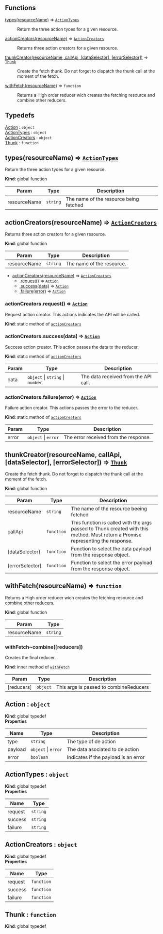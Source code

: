 ## Functions

<dl>
<dt><a href="#types">types(resourceName)</a> ⇒ <code><a href="#ActionTypes">ActionTypes</a></code></dt>
<dd><p>Return the three action tyoes for a given resource.</p>
</dd>
<dt><a href="#actionCreators">actionCreators(resourceName)</a> ⇒ <code><a href="#ActionCreators">ActionCreators</a></code></dt>
<dd><p>Returns three action creators for a given resource.</p>
</dd>
<dt><a href="#thunkCreator">thunkCreator(resourceName, callApi, [dataSelector], [errorSelector])</a> ⇒ <code><a href="#Thunk">Thunk</a></code></dt>
<dd><p>Create the fetch thunk. Do not forget to dispatch the thunk call at the moment of the fetch.</p>
</dd>
<dt><a href="#withFetch">withFetch(resourceName)</a> ⇒ <code>function</code></dt>
<dd><p>Returns a High order reducer wich creates the fetching resource and combine other reducers.</p>
</dd>
</dl>

## Typedefs

<dl>
<dt><a href="#Action">Action</a> : <code>object</code></dt>
<dd></dd>
<dt><a href="#ActionTypes">ActionTypes</a> : <code>object</code></dt>
<dd></dd>
<dt><a href="#ActionCreators">ActionCreators</a> : <code>object</code></dt>
<dd></dd>
<dt><a href="#Thunk">Thunk</a> : <code>function</code></dt>
<dd></dd>
</dl>

<a name="types"></a>

## types(resourceName) ⇒ [<code>ActionTypes</code>](#ActionTypes)
Return the three action tyoes for a given resource.

**Kind**: global function  

| Param | Type | Description |
| --- | --- | --- |
| resourceName | <code>string</code> | The name of the resource being fetched |

<a name="actionCreators"></a>

## actionCreators(resourceName) ⇒ [<code>ActionCreators</code>](#ActionCreators)
Returns three action creators for a given resource.

**Kind**: global function  

| Param | Type | Description |
| --- | --- | --- |
| resourceName | <code>string</code> | The name of the resource. |


* [actionCreators(resourceName)](#actionCreators) ⇒ [<code>ActionCreators</code>](#ActionCreators)
    * [.request()](#actionCreators.request) ⇒ [<code>Action</code>](#Action)
    * [.success(data)](#actionCreators.success) ⇒ [<code>Action</code>](#Action)
    * [.failure(error)](#actionCreators.failure) ⇒ [<code>Action</code>](#Action)

<a name="actionCreators.request"></a>

### actionCreators.request() ⇒ [<code>Action</code>](#Action)
Request action creator. This actions indicates the API will be called.

**Kind**: static method of [<code>actionCreators</code>](#actionCreators)  
<a name="actionCreators.success"></a>

### actionCreators.success(data) ⇒ [<code>Action</code>](#Action)
Success action creator. This action passes the data to the reducer.

**Kind**: static method of [<code>actionCreators</code>](#actionCreators)  

| Param | Type | Description |
| --- | --- | --- |
| data | <code>object</code> \| <code>string</code> \| <code>number</code> | The data received from the API call. |

<a name="actionCreators.failure"></a>

### actionCreators.failure(error) ⇒ [<code>Action</code>](#Action)
Failure action creator. This actions passes the error to the reducer.

**Kind**: static method of [<code>actionCreators</code>](#actionCreators)  

| Param | Type | Description |
| --- | --- | --- |
| error | <code>object</code> \| <code>error</code> | The error received from the response. |

<a name="thunkCreator"></a>

## thunkCreator(resourceName, callApi, [dataSelector], [errorSelector]) ⇒ [<code>Thunk</code>](#Thunk)
Create the fetch thunk. Do not forget to dispatch the thunk call at the moment of the fetch.

**Kind**: global function  

| Param | Type | Description |
| --- | --- | --- |
| resourceName | <code>string</code> | The name of the resource beeing fetched |
| callApi | <code>function</code> | This function is called with the args passed to Thunk created with this method. Must return a Promise representing the response. |
| [dataSelector] | <code>function</code> | Function to select the data payload from the response object. |
| [errorSelector] | <code>function</code> | Function to select the error payload from the response object. |

<a name="withFetch"></a>

## withFetch(resourceName) ⇒ <code>function</code>
Returns a High order reducer wich creates the fetching resource and combine other reducers.

**Kind**: global function  

| Param | Type |
| --- | --- |
| resourceName | <code>string</code> | 

<a name="withFetch..combine"></a>

### withFetch~combine([reducers])
Creates the final reducer.

**Kind**: inner method of [<code>withFetch</code>](#withFetch)  

| Param | Type | Description |
| --- | --- | --- |
| [reducers] | <code>object</code> | This args is passed to combineReducers |

<a name="Action"></a>

## Action : <code>object</code>
**Kind**: global typedef  
**Properties**

| Name | Type | Description |
| --- | --- | --- |
| type | <code>string</code> | The type of de action |
| payload | <code>object</code> \| <code>error</code> | The data asociated to de action |
| error | <code>boolean</code> | Indicates if the payload is an error |

<a name="ActionTypes"></a>

## ActionTypes : <code>object</code>
**Kind**: global typedef  
**Properties**

| Name | Type |
| --- | --- |
| request | <code>string</code> | 
| success | <code>string</code> | 
| failure | <code>string</code> | 

<a name="ActionCreators"></a>

## ActionCreators : <code>object</code>
**Kind**: global typedef  
**Properties**

| Name | Type |
| --- | --- |
| request | <code>function</code> | 
| success | <code>function</code> | 
| failure | <code>function</code> | 

<a name="Thunk"></a>

## Thunk : <code>function</code>
**Kind**: global typedef  
